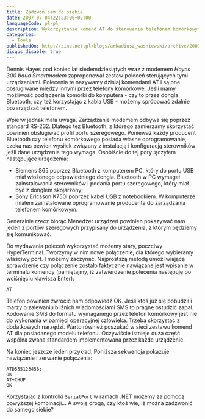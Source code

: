 ```yaml
---
title: Zadzwoń sam do siebie
date: 2007-07-04T22:23:00+02:00
languageCode: pl-pl
description: Wykorzystanie komend AT do sterowania telefonem komórkowym
categories:
  - Tools
publishedOn: http://zine.net.pl/blogs/arkadiusz_wasniewski/archive/2007/07/04/zadzwo-sam-do-siebie.aspx
disqus_disable: true
---
```


Dennis Hayes pod koniec lat siedemdziesiątych wraz z modemem *Hayes 300 baud Smartmodem* zaproponował zestaw poleceń sterujących tymi urządzeniami. Polecenia te nazywamy dzisiaj komendami AT i są one obsługiwane między innymi przez telefony komórkowe. Jeśli mamy możliwość podłączenia komórki do komputera - czy to przez dongla Bluetooth, czy też korzystając z kabla USB - możemy spróbować zdalnie pozarządzać telefonem.

Wpierw jednak mała uwaga. Zarządzanie modemem odbywa się poprzez standard RS-232. Dlatego też Bluetooth, z którego zamierzamy skorzystać powinien obsługiwać profil portu szeregowego. Ponieważ każdy producent Bluetooth czy telefonu komórkowego posiada własne oprogramowanie, czeka nas pewien wysiłek związany z instalacją i konfiguracją sterowników jeśli dane urządzenie tego wymaga. Osobiście do tej pory łączyłem następujące urządzenia:

* Siemens S65 poprzez Bluetooth z komputerem PC, który do portu USB miał włożonego odpowiedniego dongla. Bluetooth w PC wymagał zainstalowania sterowników i podania portu szeregowego, który miał być z donglem skojarzony;
* Sony Ericsson K750i poprzez kabel USB z notebookiem. W komputerze miałem zainstalowane oprogramowanie producenta do zarządzania telefonem komórkowym.

Generalnie rzecz biorąc Menedżer urządzeń powinien pokazywać nam jeden z portów szeregowych przypisany do urządzenia, z którym będziemy się komunikować.

Do wydawania poleceń wykorzystać możemy stary, poczciwy HyperTerminal. Tworzymy w nim nowe połączenie, dla którego wybieramy właściwy port. I możemy zaczynać. Najprostszą metodą umożliwiającą sprawdzenie czy połączenie zostało faktycznie nawiązane jest wpisanie w terminalu komendy (pamiętajmy, iż zatwierdzenie polecenia następuję po wciśnięciu klawisza Enter):

```dos
AT
```

Telefon powinien zwrócić nam odpowiedź OK. Jeśli ktoś już się pobudził i marzy o zalewaniu bliźnich wiadomościami SMS to pragnę ostudzić zapał. Kodowanie SMS do formatu wymaganego przez telefon komórkowy jest nie do wykonania w pamięci operacyjnej człowieka. Trzeba skorzystać z dodatkowych narzędzi. Warto również poszukać w sieci zestawu komend AT dla posiadanego modelu telefonu. Oczywiście istnieje duża część wspólna zwana standardem implementowana przez każde urządzenie.

Na koniec jeszcze jeden przykład. Poniższa sekwencja pokazuje nawiązanie i zerwanie połączenia:

```dos
ATD555123456;
OK
AT+CHUP
OK
```

Korzystając z kontrolki `SerialPort` w ramach .NET możemy za pomocą powyższej kombinacji... A swoją drogą, czy ktoś wie, iż można zadzwonić do samego siebie?